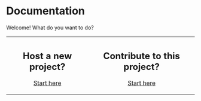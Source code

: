 # Documentation

Welcome! What do you want to do?

<table style="width: 100%; text-align: center">
    <tr>
        <td>
            <h2>Host a new project?</h2>
            <p><a href="./Host_GettingStarted.md">Start here</a></p>
        </td>
        <td>
            <h2>Contribute to this project?</h2>
            <p><a href="./Develop_GettingStarted.md">Start here</a></p>
        </td>
    </tr>
</table>
